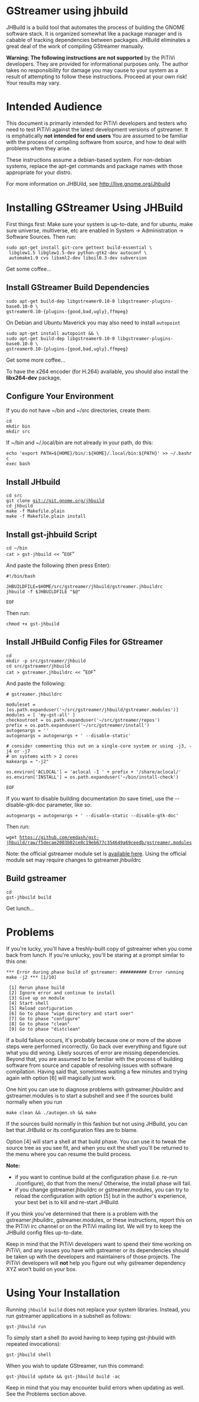 # GStreamer using jhbuild

JHBuild is a build tool that automates the process of building the GNOME
software stack. It is organized somewhat like a package manager and is
cabable of tracking dependencies between packages. JHBuild eliminates a
great deal of the work of compiling GStreamer manually.

**Warning: The following instructions are not supported** by the PiTiVi
developers. They are provided for informational purposes only. The
author takes no responsibility for damage you may cause to your system
as a result of attempting to follow these instructions. Proceed at your
own risk! Your results may vary.

# Intended Audience

This document is primarily intended for PiTiVi developers and testers
who need to test PiTiVi against the latest development versions of
gstreamer. It is emphatically **not intended for end users** You are
assumed to be familiar with the process of compiling software from
source, and how to deal with problems when they arise.

These instructions assume a debian-based system. For non-debian systems,
replace the apt-get commands and package names with those appropriate
for your distro.

For more information on JHBUild, see <http://live.gnome.org/Jhbuild>

# Installing GStreamer Using JHBuild

First things first: Make sure your system is up-to-date, and for ubuntu,
make sure universe, multiverse, etc are enabled in System -&gt;
Administration -&gt; Software Sources. Then run:

`sudo apt-get install git-core gettext build-essential \`\
` libglew1.5 libglew1.5-dev python-gtk2-dev autoconf \`\
` automake1.9 cvs libxml2-dev liboil0.3-dev subversion`

Get some coffee...

## Install GStreamer Build Dependencies

`sudo apt-get build-dep libgstreamer0.10-0 libgstreamer-plugins-base0.10-0 \`\
`gstreamer0.10-{plugins-{good,bad,ugly},ffmpeg}`

On Debian and Ubuntu Maverick you may also need to install `autopoint`

`sudo apt-get install autopoint && \`\
`sudo apt-get build-dep libgstreamer0.10-0 libgstreamer-plugins-base0.10-0 \`\
`gstreamer0.10-{plugins-{good,bad,ugly},ffmpeg}`

Get some more coffee...

To have the x264 encoder (for H.264) available, you should also install
the **libx264-dev** package.

## Configure Your Environment

If you do not have \~/bin and \~/src directories, create them:

`cd`\
`mkdir bin`\
`mkdir src`

If \~/bin and \~/.local/bin are not already in your path, do this:

`echo 'export PATH=${HOME}/bin/:${HOME}/.local/bin:${PATH}' >> ~/.bashrc`\
`exec bash`

## Install JHbuild

`cd src`\
`git clone `[`git://git.gnome.org/jhbuild`](git://git.gnome.org/jhbuild)\
`cd jhbuild`\
`make -f Makefile.plain`\
`make -f Makefile.plain install`

## Install gst-jhbuild Script

`cd ~/bin`\
`cat > gst-jhbuild << `“`EOF`”

And paste the following (then press Enter):

    #!/bin/bash

    JHBUILDFILE=$HOME/src/gstreamer/jhbuild/gstreamer.jhbuildrc
    jhbuild -f $JHBUILDFILE "$@"

    EOF

Then run:

`chmod +x gst-jhbuild`

## Install JHBuild Config Files for GStreamer

`cd`\
`mkdir -p src/gstreamer/jhbuild`\
`cd src/gstreamer/jhbuild`\
`cat > gstreamer.jhbuildrc << `“`EOF`”

And paste the following:

    # gstreamer.jhbuildrc

    moduleset = [os.path.expanduser('~/src/gstreamer/jhbuild/gstreamer.modules')]
    modules = [ 'my-gst-all' ]
    checkoutroot = os.path.expanduser('~/src/gstreamer/repos')
    prefix = os.path.expanduser('~/src/gstreamer/install')
    autogenargs = ''
    autogenargs = autogenargs + ' --disable-static'

    # consider commenting this out on a single-core system or using -j3, -j4 or -j7
    # on systems with > 2 cores
    makeargs = "-j2"

    os.environ['ACLOCAL'] = 'aclocal -I ' + prefix + '/share/aclocal/'
    os.environ['INSTALL'] = os.path.expanduser('~/bin/install-check')

    EOF

If you want to disable building documentation (to save time), use the
--disable-gtk-doc parameter, like so:

`autogenargs = autogenargs + ' --disable-static --disable-gtk-doc'`

Then run:

`wget `[`https://github.com/emdash/gst-jhbuild/raw/f5decae2003b02ce0c19eb677c354649a69ceedb/gstreamer.modules`](https://github.com/emdash/gst-jhbuild/raw/f5decae2003b02ce0c19eb677c354649a69ceedb/gstreamer.modules)

Note: the official gstreamer module set is [available
here](http://webcvs.freedesktop.org/gstreamer/jhbuild/gstreamer.modules?revision=HEAD).
Using the official module set may require changes to gstreamer.jhbuildrc

## Build gstreamer

`cd`\
`gst-jhbuild build`

Get lunch...

# Problems

If you're lucky, you'll have a freshly-built copy of gstreamer when you
come back from lunch. If you're unlucky, you'll be staring at a prompt
similar to this one:

    *** Error during phase build of gstreamer: ########## Error running make -j2 *** [1/10]

     [1] Rerun phase build
     [2] Ignore error and continue to install
     [3] Give up on module
     [4] Start shell
     [5] Reload configuration
     [6] Go to phase "wipe directory and start over"
     [7] Go to phase "configure"
     [8] Go to phase "clean"
     [9] Go to phase "distclean"

If a build failure occurs, it's probably because one or more of the
above steps were performed incorrectly. Go back over everything and
figure out what you did wrong. Likely sources of error are missing
dependencies. Beyond that, you are assumed to be familiar with the
process of building software from source and capable of resolving issues
with software compilation. Having said that, sometimes waiting a few
minutes and trying again with option \[6\] will magically just work.

One hint you can use to diagnose problems with gstreamer.jhbuildrc and
gstreamer.modules is to start a subshell and see if the sources build
normally when you run

`make clean && ./autogen.sh && make`

If the sources build normally in this fashion but not using JHBuild, you
can bet that JHBuild or its configuration files are to blame.

Option \[4\] will start a shell at that build phase. You can use it to
tweak the source tree as you see fit, and when you exit the shell you'll
be returned to the menu where you can resume the build process.

**Note:**

-   if you want to continue build at the configuration phase (i.e.
    re-run ./configure), do that from the menu! Otherwise, the install
    phase will fail.
-   if you change gstreamer.jhbuildrc or gstreamer.modules, you can try
    to reload the configuration with option \[5\] but in the author's
    experience, your best bet is to kill and re-start JHBuild.

If you think you've determined that there is a problem with the
gstreamer.jhbuildrc, gstreamer.modules, or these instructions, report
this on the PiTiVi irc channel or on the PiTiVi mailing list. We will
try to keep the JHBuild config files up-to-date.

Keep in mind that the PiTiVi developers want to spend their time working
on PiTiVi, and any issues you have with gstreamer or its dependencies
should be taken up with the developers and maintainers of those
projects. The PiTiVi developers will **not** help you figure out why
gstreamer dependency XYZ won't build on your box.

# Using Your Installation

Running `jhbuild build` does not replace your system libraries. Instead,
you run gstreamer applications in a subshell as follows:

`gst-jhbuild run `<your gstreamer application here>

To simply start a shell (to avoid having to keep typing gst-jhbuild with
repeated invocations):

`gst-jhbuild shell`

When you wish to update GStreamer, run this command:

`gst-jhbuild update && gst-jhbuild build -ac`

Keep in mind that you may encounter build errors when updating as well.
See the Problems section above.
